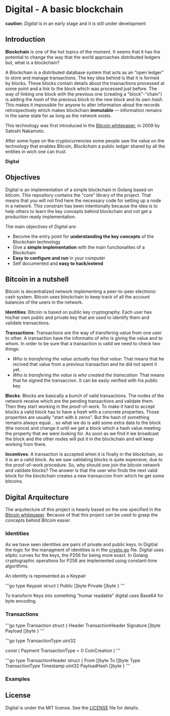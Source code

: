 # Digital - A basic blockchain

**caution**: *Digital* is in an early stage and it is still under development

## Introduction
**Blockchain** is one of the hot topics of the moment. It seems that it has the potential to change the way that the world approaches distributed ledgers but, what is a blockchain?

A Blockchain is a distributed database system that acts as an “open ledger” to store and manage transactions. The key idea behind is that it is formed by blocks. These blocks contain details about the trasnactions processed at some point and a link to the block which was processed just before. The way of linking one block with the previous one (creating a "block"-"chain") is adding the *hash* of the previous block to the new block and its own *hash*. This makes it impossible for anyone to alter information about the records retrospectively which makes blockchain **immutable** — information remains in the same state for as long as the network exists.

This technology was first introduced in the [Bitcoin whitepaper](https://bitcoin.org/bitcoin.pdf), in 2009 by Satoshi Nakamoto.

After some hype on the cryptocurrencies some people saw the value on the technology that enables Bitcoin,  *Blockchain* a public ledger shared by all the entities in wich one can trust.

**Digital**

## Objectives
Digital is an implementation of a simple blockchain in Golang based on bitcoin. This repository contains the "core" library of the project. That means that you will not find here the necessary code for setting up a node in a network. This constrain has been intentionally because the idea is to help others to learn the key concepts behind blockchain and not get a production ready implementation.

The main objectives of *Digital* are:
- Become the entry point for **understanding the key concepts** of the Blockchain technology
- Give a **simple implementation** with the main functionalites of a Blockchain
- **Easy to configure and run** in your computer
- Self documented and **easy to hack/extend**

## Bitcoin in a nutshell
Bitcoin is decentralized network implementing a peer-to-peer electronic cash system. Bitcoin uses blockchain to keep track of all the account balances of the users in the network. 

**Identities**: Bitcoin is based on public key cryptography. Each user has his/her own public and private key that are used to identify them and validate transactions.

**Transactions**: Transactions are the way of transfering value from one user to other. A transaction have the informatio of who is giving the value and to whom. In order to be sure that a transaction is valid we need to check two things:
- *Who is transfering the value actually has that value*: That means that he recived that value from a previous transaction and he did not spent it yet.
- *Who is transfering the value is who created the transcation*: That means that he signed the transaccion. It can be easly verified with his public key.

**Blocks**: Blocks are basically a bunch of valid transactions. The nodes of the network receive which are the pending transactions and validate them. Then they start working in the proof-of-work. To make it hard to accept blocks a valid block has to have a *hash* with a concrete properties. Those properties are usually "start with *k* zeros". But the hash of something remains always equal... so what we do is add some extra data to the block (the nonce) and change it until we get a block which a hash value meeting the property that we were looking for. As soon as we find it we broadcast the block and the other nodes will put it in the blockchain and will keep working from there.

**Incentives**: A transaction is accepted when it is finally in the blockchain, so it is an a valid block. As we saw validating blocks is quite expensive, due to the proof-of-work procedure. So, why should one join the bitcoin network and validate blocks? The answer is that the user who finds the next valid block for the blockchain creates a new transaccion from which he get some bitcoins.

## Digital Arquitecture

The arquitecture of this project is heavly based on the one specified in the [Bitcoin whitepaper](https://bitcoin.org/bitcoin.pdf). Because of that this project can be used to grasp the concepts behind Bitcoin easier.

### Identities
As we have seen identities are pairs of private and public keys. In Digitial the logic for the managment of identities is in the [crypto.go](https://github.com/jomsdev/digital/blob/master/core/crypto.go) file. Digital uses eliptic curves for the keys, the P256 for being more exact. In Golang cryptographic operations for P256 are implemented using constant-time algorithms.

An identity is represented as a Keypair

'''go
type Keypair struct {
	Public  []byte
	Private []byte
}
'''

To transform Keys into something "humar readable" digital uses Base64 for byte encoding.

### Transactions

'''go
type Transaction struct {
	Header    TransactionHeader
	Signature []byte
	Payload   []byte
}
'''

'''go
type TransactionType uint32

const (
	Payment TransactionType = 0
	CoinCreation
)
'''

'''go
type TransactionHeader struct {
	From        []byte
	To          []byte
	Type        TransactionType
	Timestamp   uint32
	PayloadHash []byte
}
'''


### Examples


## License

Digital is under the MIT license. See the [LICENSE](https://github.com/jomsdev/digital/blob/master/LICENSE) file for details.
